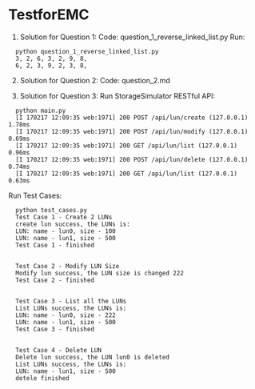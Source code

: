 # TestforEMC

1. Solution for Question 1:
Code: question_1_reverse_linked_list.py
Run:
```
  python question_1_reverse_linked_list.py 
  3, 2, 6, 3, 2, 9, 8, 
  6, 2, 3, 9, 2, 3, 8, 
```

2. Solution for Question 2:
Code: question_2.md


3. Solution for Question 3:
Run StorageSimulator RESTful API:
```
  python main.py 
  [I 170217 12:09:35 web:1971] 200 POST /api/lun/create (127.0.0.1) 1.78ms
  [I 170217 12:09:35 web:1971] 200 POST /api/lun/modify (127.0.0.1) 0.69ms
  [I 170217 12:09:35 web:1971] 200 GET /api/lun/list (127.0.0.1) 0.96ms
  [I 170217 12:09:35 web:1971] 200 POST /api/lun/delete (127.0.0.1) 0.74ms
  [I 170217 12:09:35 web:1971] 200 GET /api/lun/list (127.0.0.1) 0.63ms
```

Run Test Cases:
```
  python test_cases.py 
  Test Case 1 - Create 2 LUNs
  create lun success, the LUNs is:
  LUN: name - lun0, size - 100
  LUN: name - lun1, size - 500
  Test Case 1 - finished


  Test Case 2 - Modify LUN Size
  Modify lun success, the LUN size is changed 222
  Test Case 2 - finished


  Test Case 3 - List all the LUNs
  List LUNs success, the LUNs is:
  LUN: name - lun0, size - 222
  LUN: name - lun1, size - 500
  Test Case 3 - finished


  Test Case 4 - Delete LUN
  Delete lun success, the LUN lun0 is deleted
  List LUNs success, the LUNs is:
  LUN: name - lun1, size - 500
  detele finished
```
